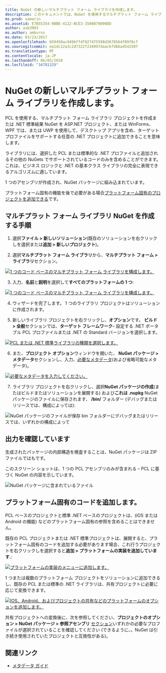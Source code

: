 ```yaml
---
title: NuGet の新しいマルチプラット フォーム ライブラリを作成します。
description: このドキュメントでは、NuGet を使用するマルチプラット フォーム ライブラリを作成する方法について説明します。 この手法は、ビジネス ロジックとアルゴリズムを基本クラスの .NET ライブラリでまったく表現できるし、プラットフォーム固有のコードを使用せずにすべてのターゲット プラットフォームで実行するために適しています。
ms.prod: xamarin
ms.assetid: E7B55354-9BBE-4122-BCE3-3506B79090DD
author: asb3993
ms.author: amburns
ms.date: 03/23/2017
ms.openlocfilehash: b59450ac949bffdf927475598d3678564f09f8cf
ms.sourcegitcommit: ea1dc12a3c2d7322f234997daacbfdb6ad542507
ms.translationtype: MT
ms.contentlocale: ja-JP
ms.lasthandoff: 06/05/2018
ms.locfileid: "34781329"
---
```

# <a name="creating-a-new-multiplatform-library-for-nuget"></a>NuGet の新しいマルチプラット フォーム ライブラリを作成します。

PCL を使用する、マルチプラット フォーム ライブラリ プロジェクトを作成または .NET 標準結果 NuGet を ASP.NET プロジェクト、または WinForms、WPF では、または UWP を使用して、デスクトップ アプリを含め、ターゲット プロファイルをサポートする任意の .NET プロジェクトに追加できることを意味します。

ライブラリには、選択した PCL または標準的な .NET プロファイルと追加されるその他の NuGets でサポートされているコードのみを含めることができます。
これは、ビジネス ロジックと .NET の基本クラス ライブラリの完全に表現できるアルゴリズムに適しています。

1 つのアセンブリが作成され、NuGet パッケージに組み込まれています。

プラットフォーム固有の機能を後で必要がある場合[プラットフォーム固有のプロジェクトを追加できる](#add-platforms)です。

## <a name="steps-to-create-a-multiplatform-library-nuget"></a>マルチプラット フォーム ライブラリ NuGet を作成する手順

1. 選択**ファイル > 新しいソリューション**(既存のソリューションを右クリックしを選択または**追加 > 新しいプロジェクト**)。

2. 選択**マルチプラット フォーム ライブラリ**から、**マルチプラット フォーム > ライブラリ**セクション。

  [![](single-codebase-images/mulitplatform-library-sml.png "1 つのコード ベースのマルチプラット フォーム ライブラリを構成します。")](single-codebase-images/mulitplatform-library.png#lightbox)

3. 入力、**名前**と**説明**を選択して**すべてのプラットフォームの 1 つ**:

  [![](single-codebase-images/single-configure-sml.png "1 つのコード ベースのマルチプラット フォーム ライブラリを構成します。")](single-codebase-images/single-configure.png#lightbox)

4. ウィザードを完了します。 1 つのライブラリ プロジェクトはソリューションに作成されます。

5. 新しいライブラリ プロジェクトを右クリックし、**オプション**です。 **ビルド > 全般**セクションでは、**ターゲット フレームワーク**– 設定する .NET ポータブル PCL プロファイルまたは .NET の Standard バージョンを選択します。

  [![](single-codebase-images/single-choose-type-sml.png "PCL または .NET 標準ライブラリの種類を選択します。")](single-codebase-images/single-choose-type.png#lightbox)

6. また、**プロジェクト オプション**ウィンドウを開いた、 **NuGet パッケージ > メタデータ**セクションし、入力、[必要なメタデータ](~/cross-platform/app-fundamentals/nuget-multiplatform-libraries/metadata.md)(および省略可能なメタデータ)。

  [![](single-codebase-images/single-metadata-sml.png "必要なメタデータを入力してください。")](single-codebase-images/single-metadata.png#lightbox)

7. ライブラリ プロジェクトを右クリックし、選択**NuGet パッケージの作成**(またはビルドまたはソリューションを展開する) および**これは .nupkg** NuGet パッケージのファイルに保存されます、 **/bin/** フォルダー (デバッグまたはリリースでは、構成によっては):

  ![](single-codebase-images/create-nuget-package.png "NuGet パッケージのファイルが保存 bin フォルダーにデバッグまたはリリースでは、いずれかの構成によって")


## <a name="verifying-the-output"></a>出力を確認しています

生成されたパッケージの内部構造を検査することは、NuGet パッケージは ZIP ファイルではもです。

このスクリーン ショットは、1 つの PCL アセンブリのみが含まれる – PCL に基づく NuGet の内容を示しています。

![](single-codebase-images/nuget-output.png "NuGet パッケージに含まれているファイル")

<a name="add-platforms" />

## <a name="adding-platform-specific-code"></a>プラットフォーム固有のコードを追加します。

PCL ベースのプロジェクトと標準 .NET ベースのプロジェクトは、(iOS または Android の機能) などのプラットフォーム固有の参照を含めることはできません。

既存の PCL プロジェクトまたは .NET 標準プロジェクトは、展開すると、プラットフォーム固有のコードを追加する必要があります場合、これ行うプロジェクトを右クリックしを選択すると**追加 > プラットフォームの実装を追加しています.**:

[![](single-codebase-images/add-later-sml.png "プラットフォームの実装のメニューに追加します。")](single-codebase-images/add-later.png#lightbox)

1 つまたは複数のプラットフォーム プロジェクトをソリューションに追加できるし、既存の PCL または標準の .NET ライブラリは、共有プロジェクトに必要に応じて変換できます。

[![](single-codebase-images/add-later-platforms-sml.png "IOS、Android、およびプロジェクトの共有などのプラットフォームのオプションを追加します。")](single-codebase-images/add-later-platforms-sml.png#lightbox)

共有プロジェクトへの変換後に、次を参照してください、**プロジェクトのオプション > NuGet パッケージ > 参照アセンブリ**
[セクション](~/cross-platform/app-fundamentals/nuget-multiplatform-libraries/platform-specific.md)いずれかの必要なプロファイルが選択されていることを確認してください (できるように、。NuGet は引き続き使用されていたプロジェクトと互換性がある)。


## <a name="related-links"></a>関連リンク

- [メタデータ ガイド](~/cross-platform/app-fundamentals/nuget-multiplatform-libraries/metadata.md)
